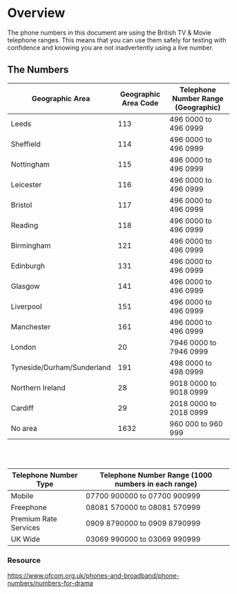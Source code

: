 # Overview

The phone numbers in this document are using the British TV & Movie telephone ranges. This means that you can use them safely for testing with confidence and knowing you are not inadvertently using a live number.

## The Numbers

| Geographic Area                         | Geographic Area Code | Telephone Number Range (Geographic) |
| --------------------------------------- | -------------------- | ----------------------------------- |
| Leeds                                   | 113                  | 496 0000 to 496 0999               |
| Sheffield                               | 114                  | 496 0000 to 496 0999               |
| Nottingham                              | 115                  | 496 0000 to 496 0999               |
| Leicester                               | 116                  | 496 0000 to 496 0999               |
| Bristol                                 | 117                  | 496 0000 to 496 0999               |
| Reading                                 | 118                  | 496 0000 to 496 0999               |
| Birmingham                              | 121                  | 496 0000 to 496 0999               |
| Edinburgh                               | 131                  | 496 0000 to 496 0999               |
| Glasgow                                 | 141                  | 496 0000 to 496 0999               |
| Liverpool                               | 151                  | 496 0000 to 496 0999               |
| Manchester                              | 161                  | 496 0000 to 496 0999               |
| London                                  | 20                   | 7946 0000 to 7946 0999             |
| Tyneside/Durham/Sunderland              | 191                  | 498 0000 to 498 0999               |
| Northern Ireland                        | 28                   | 9018 0000 to 9018 0999             |
| Cardiff                                 | 29                   | 2018 0000 to 2018 0999             |
| No area                                 | 1632                 | 960 000 to 960 999                 |

<br>
<br>


| Telephone Number Type       | Telephone Number Range (1000 numbers in each range) |
| --------------------------- | --------------------------------------------------- |
| Mobile                      | 07700 900000 to 07700 900999                        |
| Freephone                   | 08081 570000 to 08081 570999                        |
| Premium Rate Services       | 0909 8790000 to 0909 8790999                        |
| UK Wide                     | 03069 990000 to 03069 990999                        |





### Resource                                            
https://www.ofcom.org.uk/phones-and-broadband/phone-numbers/numbers-for-drama
